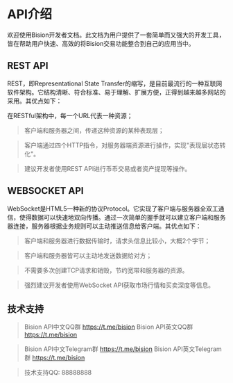 # API介绍
欢迎使用Bision开发者文档。此文档为用户提供了一套简单而又强大的开发工具，皆在帮助用户快速、高效的将Bision交易功能整合到自己的应用当中。

## REST API
REST，即Representational State Transfer的缩写，是目前最流行的一种互联网软件架构。它结构清晰、符合标准、易于理解、扩展方便，正得到越来越多网站的采用。其优点如下：

在RESTful架构中，每一个URL代表一种资源；

>客户端和服务器之间，传递这种资源的某种表现层；

>客户端通过四个HTTP指令，对服务器端资源进行操作，实现"表现层状态转化"。

>建议开发者使用REST API进行币币交易或者资产提现等操作。

## WEBSOCKET API
WebSocket是HTML5一种新的协议Protocol。它实现了客户端与服务器全双工通信，使得数据可以快速地双向传播。通过一次简单的握手就可以建立客户端和服务器连接，服务器根据业务规则可以主动推送信息给客户端。其优点如下：

>客户端和服务器进行数据传输时，请求头信息比较小，大概2个字节；

>客户端和服务器皆可以主动地发送数据给对方；

>不需要多次创建TCP请求和销毁，节约宽带和服务器的资源。

>强烈建议开发者使用WebSocket API获取市场行情和买卖深度等信息。

## 技术支持

>Bision API中文QQ群 https://t.me/bision
>Bision API英文QQ群 https://t.me/bision

>Bision API中文Telegram群 https://t.me/bision
>Bision API英文Telegram群 https://t.me/bision

>技术支持QQ: 88888888